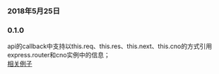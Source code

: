 ### 2018年5月25日
### 0.1.0
api的callback中支持以this.req、this.res、this.next、this.cno的方式引用express.router和cno实例中的信息；
<br>
[相关例子](https://github.com/ChangedenCZD/CNO/tree/master/example/api/api3.js)